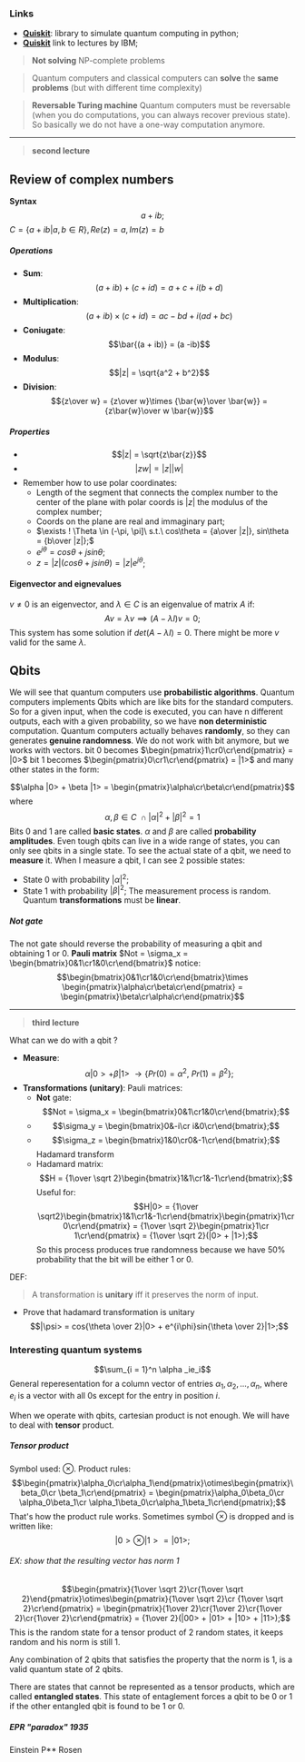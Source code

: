 ### Links
- [**Quiskit**](https://pypi.org/project/qiskit/): library to simulate quantum computing in python;
- [**Quiskit**](https://quantum.cloud.ibm.com/learning/en) link to lectures by IBM;

> **Not solving** NP-complete problems

> Quantum computers and classical computers can **solve** the **same problems** (but with different time complexity)


> **Reversable Turing machine**
   Quantum computers must be reversable (when you do computations, you can always recover previous state). So basically we do not have a one-way computation anymore.

---
> **second lecture**

## Review of complex numbers

**Syntax**
$$a + ib;$$
$C= \{a + ib| a,b \in R\}, Re(z) = a, Im(z) = b$

##### Operations

- **Sum**:
$$(a + ib) + (c + id) = a + c + i(b + d)$$
- **Multiplication**:
$$(a + ib)\times(c + id) = ac - bd + i(ad + bc)$$
- **Coniugate**:$$\bar{(a + ib)} = (a -ib)$$
- **Modulus**:$$|z| = \sqrt{a^2 + b^2}$$
- **Division**:$${z\over w} = {z\over w}\times {\bar{w}\over \bar{w}} = {z\bar{w}\over w \bar{w}}$$

##### Properties
- $$|z| = \sqrt{z\bar{z}}$$
- $$|zw| = |z||w|$$
- Remember how to use polar coordinates:
	- Length of the segment that connects the complex number to the center of the plane with polar coords is $|z|$ the modulus of the complex number;
	- Coords on the plane are real and immaginary part;
	- $\exists ! \Theta \in (-\pi, \pi]\ s.t.\ cos\theta = {a\over |z|}, sin\theta = {b\over |z|};$
	- $e^{j\theta} = cos\theta + jsin\theta$;
	- $z = |z|(cos\theta + jsin\theta) = |z|e^{j\theta}$;

#### Eigenvector and eignevalues
$v \neq 0$ is an eigenvector, and $\lambda \in C$ is an eigenvalue of matrix $A$ if:$$Av = \lambda v \implies (A - \lambda I)v = 0;$$
This system has some solution if $det(A-\lambda I) = 0$.
There might be more $v$ valid for the same $\lambda$.

## Qbits
We will see that quantum computers use **probabilistic algorithms**. Quantum computers implements Qbits which are like bits for the standard computers.
So for a given input, when the code is executed, you can have n different outputs, each with a given probability, so we have **non deterministic** computation.
Quantum computers actually behaves **randomly**, so they can generates **genuine randomness**.
We do not work with bit anymore, but we works with vectors.
bit $0$ becomes $\begin{pmatrix}1\cr0\cr\end{pmatrix} = |0>$
bit 1 becomes $\begin{pmatrix}0\cr1\cr\end{pmatrix} = |1>$
and many other states in the form:

$$\alpha |0> + \beta |1> = \begin{pmatrix}\alpha\cr\beta\cr\end{pmatrix}$$ where $$\alpha, \beta \in C\ \cap |\alpha|^2 + |\beta|^2 = 1$$
Bits 0 and 1 are called **basic states**.
$\alpha$ and $\beta$ are called **probability amplitudes**.
Even tough qbits can live in a wide range of states, you can only see qbits in a single state.
To see the actual state of a qbit, we need to **measure** it.
When I measure a qbit, I can see 2 possible states:
- State 0 with probability $|\alpha|^2$;
- State 1 with probability $|\beta|^2$;
The measurement process is random.
Quantum **transformations** must be **linear**.

##### Not gate
The not gate should reverse the probability of measuring a qbit and obtaining 1 or 0.
**Pauli matrix**
$Not = \sigma_x = \begin{bmatrix}0&1\cr1&0\cr\end{bmatrix}$
notice:$$\begin{bmatrix}0&1\cr1&0\cr\end{bmatrix}\times \begin{pmatrix}\alpha\cr\beta\cr\end{pmatrix} = \begin{pmatrix}\beta\cr\alpha\cr\end{pmatrix}$$

---
> **third lecture**

What can we do with a qbit ?
- **Measure**:$$\alpha |0> + \beta |1>\ \rightarrow \{Pr(0) = \alpha^2,\ Pr(1) = \beta ^2\};$$
- **Transformations (unitary)**: 
  Pauli matrices:
	- **Not** gate: $$Not = \sigma_x = \begin{bmatrix}0&1\cr1&0\cr\end{bmatrix};$$
	- $$\sigma_y = \begin{bmatrix}0&-i\cr i&0\cr\end{bmatrix};$$
	- $$\sigma_z = \begin{bmatrix}1&0\cr0&-1\cr\end{bmatrix};$$
	Hadamard transform
	- Hadamard matrix:$$H = {1\over \sqrt 2}\begin{bmatrix}1&1\cr1&-1\cr\end{bmatrix};$$
	Useful for:$$H|0> = {1\over \sqrt2}\begin{bmatrix}1&1\cr1&-1\cr\end{bmatrix}\begin{pmatrix}1\cr 0\cr\end{pmatrix} = {1\over \sqrt 2}\begin{pmatrix}1\cr 1\cr\end{pmatrix} = {1\over \sqrt 2}(|0> + |1>);$$
	So this process produces true randomness because we have 50% probability that the bit will be either 1 or 0.

DEF:
> A transformation is **unitary** iff it preserves the norm of input.

- Prove that hadamard transformation is unitary
$$|\psi> = cos{\theta \over 2}|0> + e^{i\phi}sin{\theta \over 2}|1>;$$
### Interesting quantum systems
$$\sum_{i = 1}^n \alpha _ie_i$$
General reperesentation for a column vector of entries $\alpha_1, \alpha_2, ..., \alpha _n$, where $e_i$ is a vector with all 0s except for the entry in position $i$.

When we operate with qbits, cartesian product is not enough. We will have to deal with **tensor** product.

##### Tensor product 
Symbol used: $\otimes$. Product rules:$$\begin{pmatrix}\alpha_0\cr\alpha_1\end{pmatrix}\otimes\begin{pmatrix}\beta_0\cr \beta_1\cr\end{pmatrix} = \begin{pmatrix}\alpha_0\beta_0\cr \alpha_0\beta_1\cr \alpha_1\beta_0\cr\alpha_1\beta_1\cr\end{pmatrix};$$
That's how the product rule works.
Sometimes symbol $\otimes$ is dropped and is written like:$$|0>\otimes|1> = |01>;$$
###### EX: show that the resulting vector has norm 1
$$\begin{pmatrix}{1\over \sqrt 2}\cr{1\over \sqrt 2}\end{pmatrix}\otimes\begin{pmatrix}{1\over \sqrt 2}\cr {1\over \sqrt 2}\cr\end{pmatrix} = \begin{pmatrix}{1\over 2}\cr{1\over  2}\cr{1\over 2}\cr{1\over 2}\cr\end{pmatrix} = {1\over 2}(|00> + |01> + |10> + |11>);$$
This is the random state for a tensor product of 2 random states, it keeps random and his norm is still 1.

Any combination of 2 qbits that satisfies the property that the norm is 1, is a valid quantum state of 2 qbits.

There are states that cannot be represented as a tensor products, which are called **entangled states**. This state of entaglement forces a qbit to be 0 or 1 if the other entangled qbit is found to be 1 or 0.

##### EPR "paradox" 1935
Einstein P** Rosen
